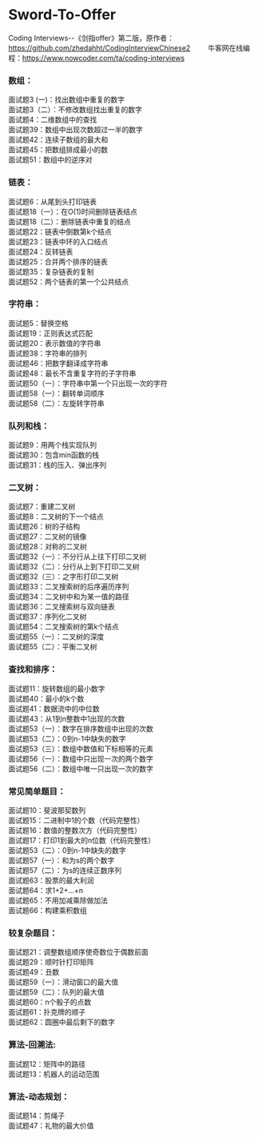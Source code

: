 # Sword-To-Offer 
Coding Interviews--《剑指offer》第二版，原作者：https://github.com/zhedahht/CodingInterviewChinese2                
牛客网在线编程：https://www.nowcoder.com/ta/coding-interviews 
### 数组：
面试题3 (一)：找出数组中重复的数字        
面试题3（二）：不修改数组找出重复的数字      
面试题4：二维数组中的查找             
面试题39：数组中出现次数超过一半的数字            
面试题42：连续子数组的最大和              
面试题45：把数组排成最小的数               
面试题51：数组中的逆序对                      
### 链表：
面试题6：从尾到头打印链表                      
面试题18（一）：在O(1)时间删除链表结点                  
面试题18（二）：删除链表中重复的结点                    
面试题22：链表中倒数第k个结点                
面试题23：链表中环的入口结点              
面试题24：反转链表           
面试题25：合并两个排序的链表             
面试题35：复杂链表的复制              
面试题52：两个链表的第一个公共结点              
### 字符串：
面试题5：替换空格             
面试题19：正则表达式匹配           
面试题20：表示数值的字符串           
面试题38：字符串的排列          
面试题46：把数字翻译成字符串           
面试题48：最长不含重复字符的子字符串             
面试题50（一）：字符串中第一个只出现一次的字符          
面试题58（一）：翻转单词顺序        
面试题58（二）：左旋转字符串            
### 队列和栈：
面试题9：用两个栈实现队列            
面试题30：包含min函数的栈            
面试题31：栈的压入、弹出序列           
### 二叉树：
面试题7：重建二叉树             
面试题8：二叉树的下一个结点            
面试题26：树的子结构           
面试题27：二叉树的镜像             
面试题28：对称的二叉树           
面试题32（一）：不分行从上往下打印二叉树            
面试题32（二）：分行从上到下打印二叉树            
面试题32（三）：之字形打印二叉树               
面试题33：二叉搜索树的后序遍历序列                   
面试题34：二叉树中和为某一值的路径                 
面试题36：二叉搜索树与双向链表                 
面试题37：序列化二叉树                  
面试题54：二叉搜索树的第k个结点                 
面试题55（一）：二叉树的深度               
面试题55（二）：平衡二叉树                
### 查找和排序： 
面试题11：旋转数组的最小数字               
面试题40：最小的k个数             
面试题41：数据流中的中位数              
面试题43：从1到n整数中1出现的次数                
面试题53（一）：数字在排序数组中出现的次数                 
面试题53（二）：0到n-1中缺失的数字               
面试题53（三）：数组中数值和下标相等的元素                  
面试题56（一）：数组中只出现一次的两个数字                
面试题56（二）：数组中唯一只出现一次的数字                
### 常见简单题目： 
面试题10：斐波那契数列            
面试题15：二进制中1的个数（代码完整性）              
面试题16：数值的整数次方（代码完整性）                 
面试题17：打印1到最大的n位数（代码完整性）                  
面试题53（二）：0到n-1中缺失的数字                 
面试题57（一）：和为s的两个数字                    
面试题57（二）：为s的连续正数序列                 
面试题63：股票的最大利润              
面试题64：求1+2+…+n                       
面试题65：不用加减乘除做加法                      
面试题66：构建乘积数组                    
### 较复杂题目： 
面试题21：调整数组顺序使奇数位于偶数前面            
面试题29：顺时针打印矩阵               
面试题49：丑数               
面试题59（一）：滑动窗口的最大值                 
面试题59（二）：队列的最大值              
面试题60：n个骰子的点数                 
面试题61：扑克牌的顺子                     
面试题62：圆圈中最后剩下的数字                   
### 算法-回溯法: 
面试题12：矩阵中的路径            
面试题13：机器人的运动范围                           
### 算法-动态规划：
面试题14：剪绳子                   
面试题47：礼物的最大价值                 

